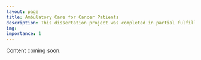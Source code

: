 ```yaml
---
layout: page
title: Ambulatory Care for Cancer Patients
description: This dissertation project was completed in partial fulfillment of the BSc Applied Software Engineering degree.
img: 
importance: 1
---
```


Content coming soon.
